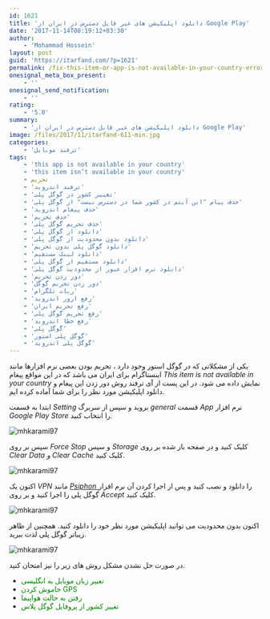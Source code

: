 ```yaml
---
id: 1621
title: 'دانلود اپلیکیشن های غیر قابل دسترس در ایران از Google Play'
date: '2017-11-14T08:19:12+03:30'
author:
    - 'Mohammad Hossein'
layout: post
guid: 'https://itarfand.com/?p=1621'
permalink: /fix-this-item-or-app-is-not-available-in-your-country-error-in-google-play/
onesignal_meta_box_present:
    - ''
onesignal_send_notification:
    - ''
rating:
    - '5.0'
summary:
    - 'دانلود اپلیکیشن های غیر قابل دسترس در ایران از Google Play'
image: /files/2017/11/itarfand-611-min.jpg
categories:
    - 'ترفند موبایل'
tags:
    - 'this app is not available in your country'
    - 'this item isn’t available in your country'
    - تحریم
    - 'ترفند اندروید'
    - 'تغییر کشور در گوگل پلی'
    - 'حذف پیام "این آیتم در کشور شما در دسترس نیست" از گوگل پلی'
    - 'حذف پیغام اندروید'
    - 'حذف تحریم'
    - 'حذف تحریم گوگل پلی'
    - 'دانلود از گوگل پلی'
    - 'دانلود بدون محدودیت از گوگل پلی'
    - 'دانلود گوگل پلی بدون تحریم'
    - 'دانلود لینک مستقیم'
    - 'دانلود مستقیم از گوگل پلی'
    - 'دانلود نرم افزار عبور از محدودیت گوگل پلی'
    - 'دور زدن تحریم'
    - 'دور زدن تحریم گوگل'
    - 'ربات تلگرام'
    - 'رفع ارور اندروید'
    - 'رفع تحریم ایران'
    - 'رفع تحریم گوگل پلی'
    - 'رفع خطا اندروید'
    - 'گوگل پلی'
    - 'گوگل پلی استور'
    - 'گوگل پلی اندروید'
---
```


یکی از مشکلاتی که در گوگل استور وجود دارد ، تحریم بودن بعضی نرم افزارها مانند اینستاگرام برای ایران می باشد که در این مواقع پیغام *This item is not available in your country* نمایش داده می شود. در این پست از آی ترفند روش دور زدن این پیغام و دانلود اپلیکیشن مورد نظر را برای شما آماده کرده ایم.

ابتدا به قسمت *Setting* بروید و سپس از سربرگ *general* قسمت *App* نرم افزار *Google Play Store* را انتخاب کنید.

![mhkarami97](/files/2017/11/itarfand-608-min.jpg)

سپس بر روی *Force Stop* و سپس *Storage* کلیک کنید و در صفحه باز شده بر روی *Clear Data و Clear Cache* کلیک کنید.

![mhkarami97](/files/2017/11/itarfand-607-min.jpg)

اکنون یک *VPN* مانند [*Psiphon* ](https://play.google.com/store/apps/details?id=com.psiphon3&hl=en)را دانلود و نصب کنید و پس از اجرا کردن آن نرم افزار گوگل پلی را اجرا کنید و بر روی *Accept* کلیک کنید.

![mhkarami97](/files/2017/11/itarfand-609-min.jpg)

اکنون بدون محدودیت می توانید اپلیکیشن مورد نظر خود را دانلود کنید. همچنین از ظاهر زیباتر گوگل پلی لذت ببرید.

![mhkarami97](/files/2017/11/itarfand-610-min.jpg)

در صورت حل نشدن مشکل روش های زیر را نیز امتحان کنید.

- <span style="color: #008000;">تغییر زبان موبایل به انگلیسی</span>
- <span style="color: #008000;">خاموش کردن GPS</span>
- <span style="color: #008000;">رفتن به حالت هواپیما</span>
- <span style="color: #008000;">تغییر کشور از پروفایل گوگل پلاس</span>